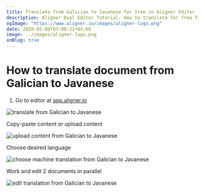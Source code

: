 ```yaml
---
title: Translate from Galician to Javanese for free in Aligner Editor
description: Aligner Dual Editor Tutorial. How to translate for free from Galician to Javanese. Aligner is multilingual document management platform. 
ogImage: "https://www.aligner.io/images/aligner-logo.png"
date: 2020-05-06T07:09:21+03:00
image: ../images/aligner-logo.png
onBlog: true
---
```


# How to translate document from Galician to Javanese

1. Go to editor at [app.aligner.io](https://app.aligner.io "Aligner App web page")

![translate from Galician to Javanese](../aligner-blank-editor.png "translate from Galician to Javanese")

Copy-paste content or upload content

![upload content from Galician to Javanese](../aligner-uploaded-document.png "upload content from Galician to Javanese")

Choose desired language

![choose machine translation from Galician to Javanese](../aligner-language-dropdown.png "choose machine translation from Galician to Javanese")

Work and edit 2 documents in parallel

![edit translation from Galician to Javanese](../aligner-double-sitded-editor.png "edit translation from Galician to Javanese")

